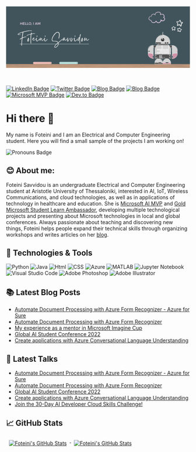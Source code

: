 <p align="center">
  <img src="https://github.com/sfoteini/sfoteini/blob/master/GitHubHeader.png?raw=true&v=2">
</p>

<br>

[![LinkedIn Badge](https://img.shields.io/badge/LinkedIn-Profile-0077B5?style=flat&logo=linkedin&logoColor=white&color=0D76A8)](https://www.linkedin.com/in/foteini-savvidou)
[![Twitter Badge](https://img.shields.io/badge/Twitter-Profile-1DA1F2?style=flat&logo=twitter&logoColor=white&color=1CA2F1)](https://twitter.com/SavvidouFoteini)
[![Blog Badge](https://img.shields.io/badge/Foteini%20Savvidou's-Blog-21759B?style=flat&color=ce8460)](https://sfoteini.github.io/)
[![Blog Badge](https://img.shields.io/badge/Educator%20Developer%20Blog-Posts-6264A7?style=flat&logo=microsoft&logoColor=white&color=6264A7)](https://techcommunity.microsoft.com/t5/user/viewprofilepage/user-id/1164279?WT.mc_id=AI-MVP-5004971)
[![Microsoft MVP Badge](https://img.shields.io/badge/Microsoft%20MVP-Profile-0078D7?style=flat&logo=microsoft&logoColor=white&color=0078D7)](https://mvp.microsoft.com/en-us/PublicProfile/5004971)
[![Dev.to Badge](https://img.shields.io/badge/Dev.to-Profile-0A0A0A?style=flat&logo=dev%2Eto&logoColor=white&color=0A0A0A)](https://www.dev.to/sfoteini)


# Hi there 👋
My name is Foteini and I am an Electrical and Computer Engineering student. Here you will find a small sample of the projects I am working on!

![Pronouns Badge](https://img.shields.io/badge/Pronouns-She/Her/Hers-D8BFD8?style=flat)


## 😊 About me:
Foteini Savvidou is an undergraduate Electrical and Computer Engineering student at Aristotle University of Thessaloniki, interested in AI, IoT, Wireless Communications, and cloud technologies, as well as in applications of technology in healthcare and education. She is [Microsoft AI MVP](https://mvp.microsoft.com/en-us/PublicProfile/5004971) and [Gold Microsoft Student Learn Ambassador](https://studentambassadors.microsoft.com/en-US/profile/49820), developing multiple technological projects and presenting about Microsoft technologies in local and global conferences. Always passionate about teaching and discovering new things, Foteini helps people expand their technical skills through organizing workshops and writes articles on her [blog](https://sfoteini.github.io/).


## 🔧 Technologies & Tools
![Python](https://img.shields.io/badge/Code-Python-D8BFD8?style=flat&logo=python&logoColor=white&color=D8BFD8)
![Java](https://img.shields.io/badge/Code-Java-D8BFD8?style=flat&logo=java&logoColor=white&color=D8BFD8)
![Html](https://img.shields.io/badge/Code-HTML-D8BFD8?style=flat&logo=html5&logoColor=white&color=D8BFD8)
![CSS](https://img.shields.io/badge/Code-CSS-D8BFD8?style=flat&logo=css3&logoColor=white&color=D8BFD8)
![Azure](https://img.shields.io/badge/Cloud-Azure-D8BFD8?style=flat&logo=microsoftazure&logoColor=white&color=D8BFD8)
![MATLAB](https://img.shields.io/badge/Tools-MATLAB-D8BFD8?style=flat&logo=matlab&logoColor=white&color=D8BFD8)
![Jupyter Notebook](https://img.shields.io/badge/Tools-Jupyter%20Notebook-D8BFD8?style=flat&logo=jupyter&logoColor=white&color=D8BFD8)
![Visual Studio Code](https://img.shields.io/badge/Tools-Visual%20Studio%20Code-D8BFD8?style=flat&logo=VisualStudioCode&logoColor=white&color=D8BFD8)
![Adobe Photoshop](https://img.shields.io/badge/Tools-Adobe%20Photoshop-D8BFD8?style=flat&logo=adobephotoshop&logoColor=white&color=D8BFD8)
![Adobe Illustrator](https://img.shields.io/badge/Tools-Adobe%20Illustrator-D8BFD8?style=flat&logo=adobeillustrator&logoColor=white&color=D8BFD8)


## 📚 Latest Blog Posts
<!-- BLOGPOSTS:START -->
- [Automate Document Processing with Azure Form Recognizer - Azure for Sure](https://sfoteini.github.io/blog/automate-document-processing-with-azure-form-recognizer-azure-for-sure/)
- [Automate Document Processing with Azure Form Recognizer](https://sfoteini.github.io/blog/automate-document-processing-with-azure-form-recognizer-global-ai-bootcamp/)
- [My experience as a mentor in Microsoft Imagine Cup](https://sfoteini.github.io/blog/my-experience-as-a-mentor-in-microsoft-imagine-cup/)
- [Global AI Student Conference 2022](https://sfoteini.github.io/blog/global-ai-student-conference-2022/)
- [Create applications with Azure Conversational Language Understanding](https://sfoteini.github.io/blog/create-applications-with-azure-conversational-language-understanding/)
<!-- BLOGPOSTS:END -->


## 🎤 Latest Talks
<!-- TALKS:START -->
- [Automate Document Processing with Azure Form Recognizer - Azure for Sure](https://sfoteini.github.io/blog/automate-document-processing-with-azure-form-recognizer-azure-for-sure/)
- [Automate Document Processing with Azure Form Recognizer](https://sfoteini.github.io/blog/automate-document-processing-with-azure-form-recognizer-global-ai-bootcamp/)
- [Global AI Student Conference 2022](https://sfoteini.github.io/blog/global-ai-student-conference-2022/)
- [Create applications with Azure Conversational Language Understanding](https://sfoteini.github.io/blog/create-applications-with-azure-conversational-language-understanding/)
- [Join the 30-Day AI Developer Cloud Skills Challenge!](https://sfoteini.github.io/blog/join-the-30-day-ai-developer-challenge/)
<!-- TALKS:END -->


## 📈 GitHub Stats
<!-- GitHub Stats by github-readme-stats.vercel.app -->

<a href="https://github.com/sfoteini">
  <img align="top" style="margin:0.5rem" src="https://github-readme-stats.vercel.app/api/top-langs/?username=sfoteini&title_color=ffffff&text_color=c9cacc&icon_color=4AB197&bg_color=1A2B34&hide=html" alt="Foteini's GitHub Stats" />
</a>

<a href="https://github.com/sfoteini">
  <img align="top" style="margin:0.5rem" src="https://github-readme-stats.vercel.app/api?username=sfoteini&show_icons=true&count_private=true&title_color=ffffff&text_color=c9cacc&icon_color=D8BFD8&bg_color=1A2B34" alt="Foteini's GitHub Stats" />
</a>
